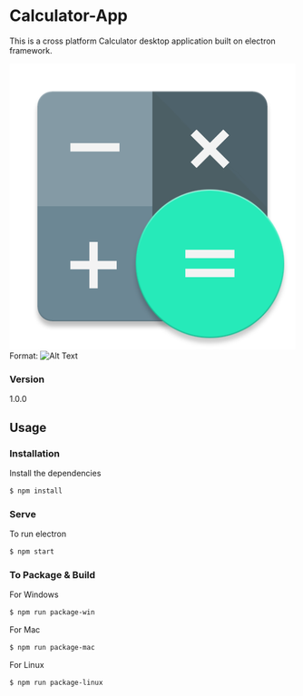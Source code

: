 # Calculator-App 
This is a cross platform Calculator desktop application built on electron framework.

![Calculator Icon](assets/icons/png/Calculator-icon.png)
Format: ![Alt Text](url)

### Version
1.0.0

## Usage

### Installation

Install the dependencies

```sh
$ npm install
```

### Serve
To run electron

```sh
$ npm start
```

### To Package & Build

For Windows

```sh
$ npm run package-win
```

For Mac

```sh
$ npm run package-mac
```

For Linux

```sh
$ npm run package-linux
```
